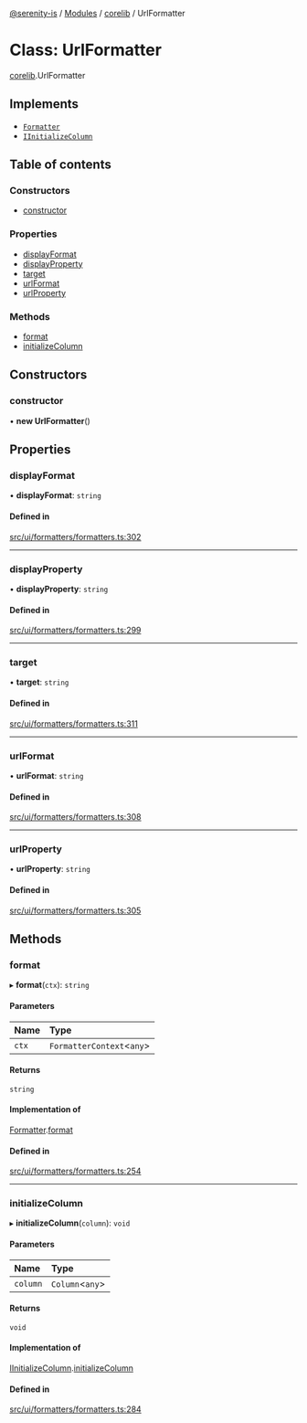 [@serenity-is](../README.md) / [Modules](../modules.md) / [corelib](../modules/corelib.md) / UrlFormatter

# Class: UrlFormatter

[corelib](../modules/corelib.md).UrlFormatter

## Implements

- [`Formatter`](../interfaces/corelib_slick.Formatter.md)
- [`IInitializeColumn`](corelib.IInitializeColumn.md)

## Table of contents

### Constructors

- [constructor](corelib.UrlFormatter.md#constructor)

### Properties

- [displayFormat](corelib.UrlFormatter.md#displayformat)
- [displayProperty](corelib.UrlFormatter.md#displayproperty)
- [target](corelib.UrlFormatter.md#target)
- [urlFormat](corelib.UrlFormatter.md#urlformat)
- [urlProperty](corelib.UrlFormatter.md#urlproperty)

### Methods

- [format](corelib.UrlFormatter.md#format)
- [initializeColumn](corelib.UrlFormatter.md#initializecolumn)

## Constructors

### constructor

• **new UrlFormatter**()

## Properties

### displayFormat

• **displayFormat**: `string`

#### Defined in

[src/ui/formatters/formatters.ts:302](https://github.com/serenity-is/serenity/blob/master/packages/corelib/src/ui/formatters/formatters.ts#L302)

___

### displayProperty

• **displayProperty**: `string`

#### Defined in

[src/ui/formatters/formatters.ts:299](https://github.com/serenity-is/serenity/blob/master/packages/corelib/src/ui/formatters/formatters.ts#L299)

___

### target

• **target**: `string`

#### Defined in

[src/ui/formatters/formatters.ts:311](https://github.com/serenity-is/serenity/blob/master/packages/corelib/src/ui/formatters/formatters.ts#L311)

___

### urlFormat

• **urlFormat**: `string`

#### Defined in

[src/ui/formatters/formatters.ts:308](https://github.com/serenity-is/serenity/blob/master/packages/corelib/src/ui/formatters/formatters.ts#L308)

___

### urlProperty

• **urlProperty**: `string`

#### Defined in

[src/ui/formatters/formatters.ts:305](https://github.com/serenity-is/serenity/blob/master/packages/corelib/src/ui/formatters/formatters.ts#L305)

## Methods

### format

▸ **format**(`ctx`): `string`

#### Parameters

| Name | Type |
| :------ | :------ |
| `ctx` | `FormatterContext`<`any`\> |

#### Returns

`string`

#### Implementation of

[Formatter](../interfaces/corelib_slick.Formatter.md).[format](../interfaces/corelib_slick.Formatter.md#format)

#### Defined in

[src/ui/formatters/formatters.ts:254](https://github.com/serenity-is/serenity/blob/master/packages/corelib/src/ui/formatters/formatters.ts#L254)

___

### initializeColumn

▸ **initializeColumn**(`column`): `void`

#### Parameters

| Name | Type |
| :------ | :------ |
| `column` | `Column`<`any`\> |

#### Returns

`void`

#### Implementation of

[IInitializeColumn](corelib.IInitializeColumn.md).[initializeColumn](corelib.IInitializeColumn.md#initializecolumn)

#### Defined in

[src/ui/formatters/formatters.ts:284](https://github.com/serenity-is/serenity/blob/master/packages/corelib/src/ui/formatters/formatters.ts#L284)

